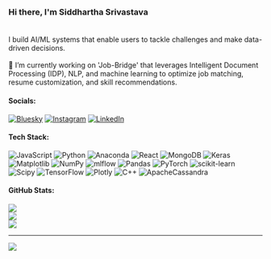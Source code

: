 ### Hi there, I'm Siddhartha Srivastava<br><br>
I build AI/ML systems that enable users to tackle challenges and make data-driven decisions.<br><br>🔭 I’m currently working on 'Job-Bridge' that leverages Intelligent Document Processing (IDP), NLP, and machine learning to optimize job matching, resume customization, and skill recommendations.


#### Socials:
[![Bluesky](https://img.shields.io/badge/bluesky-0285FF?style=for-the-badge&logo=bluesky&logoColor=%23FFFFFF)](https://bsky.app/profile/realsiddhartha.bsky.social) [![Instagram](https://img.shields.io/badge/Instagram-%23E4405F.svg?logo=Instagram&logoColor=white)](https://instagram.com/realsiddhartha) [![LinkedIn](https://img.shields.io/badge/LinkedIn-%230077B5.svg?logo=linkedin&logoColor=white)](https://linkedin.com/in/realsiddhartha) 

#### Tech Stack:
![JavaScript](https://img.shields.io/badge/javascript-%23323330.svg?style=plastic&logo=javascript&logoColor=%23F7DF1E) ![Python](https://img.shields.io/badge/python-3670A0?style=plastic&logo=python&logoColor=ffdd54) ![Anaconda](https://img.shields.io/badge/Anaconda-%2344A833.svg?style=plastic&logo=anaconda&logoColor=white) ![React](https://img.shields.io/badge/react-%2320232a.svg?style=plastic&logo=react&logoColor=%2361DAFB) ![MongoDB](https://img.shields.io/badge/MongoDB-%234ea94b.svg?style=plastic&logo=mongodb&logoColor=white) ![Keras](https://img.shields.io/badge/Keras-%23D00000.svg?style=plastic&logo=Keras&logoColor=white) ![Matplotlib](https://img.shields.io/badge/Matplotlib-%23ffffff.svg?style=plastic&logo=Matplotlib&logoColor=black) ![NumPy](https://img.shields.io/badge/numpy-%23013243.svg?style=plastic&logo=numpy&logoColor=white) ![mlflow](https://img.shields.io/badge/mlflow-%23d9ead3.svg?style=plastic&logo=numpy&logoColor=blue) ![Pandas](https://img.shields.io/badge/pandas-%23150458.svg?style=plastic&logo=pandas&logoColor=white) ![PyTorch](https://img.shields.io/badge/PyTorch-%23EE4C2C.svg?style=plastic&logo=PyTorch&logoColor=white) ![scikit-learn](https://img.shields.io/badge/scikit--learn-%23F7931E.svg?style=plastic&logo=scikit-learn&logoColor=white) ![Scipy](https://img.shields.io/badge/SciPy-%230C55A5.svg?style=plastic&logo=scipy&logoColor=%white) ![TensorFlow](https://img.shields.io/badge/TensorFlow-%23FF6F00.svg?style=plastic&logo=TensorFlow&logoColor=white) ![Plotly](https://img.shields.io/badge/Plotly-%233F4F75.svg?style=plastic&logo=plotly&logoColor=white) ![C++](https://img.shields.io/badge/c++-%2300599C.svg?style=plastic&logo=c%2B%2B&logoColor=white) ![ApacheCassandra](https://img.shields.io/badge/cassandra-%231287B1.svg?style=plastic&logo=apache-cassandra&logoColor=white)

#### GitHub Stats:
![](https://github-readme-stats.vercel.app/api?username=sid-2209&theme=dark&hide_border=false&include_all_commits=true&count_private=true)<br/>
![](https://github-readme-streak-stats.herokuapp.com/?user=sid-2209&theme=dark&hide_border=false)<br/>
![](https://github-readme-stats.vercel.app/api/top-langs/?username=sid-2209&theme=dark&hide_border=false&include_all_commits=true&count_private=true&layout=compact)

---
[![](https://visitcount.itsvg.in/api?id=sid-2209&icon=5&color=12)](https://visitcount.itsvg.in)
